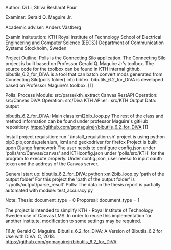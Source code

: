 
Author:
Qi Li, Shiva Besharat Pour

Examinar:
Gerald Q. Maguire Jr.

Academic adviser:
Anders Västberg

Examin Insitutution:
KTH Royal Institute of Technology
School of Electrical Engineering and Computer Science (EECS))
Department of Communication Systems
Stockholm, Sweden

Project Outline:
Polls is the Connecting Silo application. The Connecting Silo project is built based on  Professor Gerald Q. Maguire Jr's toolbox. The source code for the toolbox can be found in KTH internal github. bibutils_6.2_for_DiVA is a tool that can batch convert mods generated from Connecting Silo(polls folder) into bibtex. bibutils_6.2_for_DiVA is developed based on Professor Maguire's toolbox. [1] 

Polls:
Process Module: src/parse/kth_extract
Canvas RestAPI Operation: src/Canvas
DiVA Operation: src/Diva
KTH API:er : src/KTH
Output Data: output

bibutils_6.2_for_DiVA:
Main class:xml2bib_loop.py
The rest of the class and method information can be found under professor Maguire's gitHub repositiory: https://github.com/gqmaguirejr/bibutils_6.2_for_DiVA [1] 

Install project requisition:
run './install_requisition.sh'
project is using python pip3,pip,conda,selenium, lxml and geckodriver for firefox
Project is built upon Django framework
The user needs to configure config.json under 'polls/src/Canvas/canvas' and KTHconfig.json under 'polls/src/KTH' for the program to execute properly.
Under config.json, user neesd to input oauth token and the address of the Canvas server.

General start up:
bibutils_6.2_for_DiVA:
python xml2bib_loop.py 'path of the output folder'
For this project the 'path of the output folder' is '../polls/output/parse_result' Polls:
The data in the thesis report is partially automated with module: test_accuracy.py 

Note:
Thesis: document_type = 0
Proporsal: document_type = 1

The project is intended to simplify KTH - Royal Institute of Technology Sweden use of Canvas LMS. In order to reuse this implementation for another institute, modification to some settings may be required. 

[1]Jr, Gerald Q. Maguire. Bibutils_6.2_for_DiVA: A Version of Bibutils_6.2 for Use with DiVA. C, 2018. https://github.com/gqmaguirejr/bibutils_6.2_for_DiVA.
